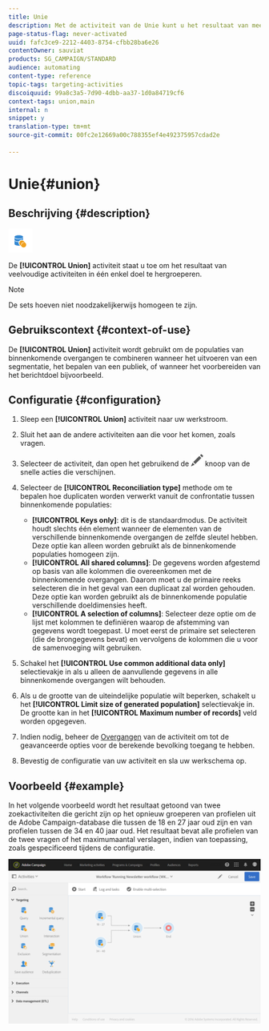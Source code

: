 ```yaml
---
title: Unie
description: Met de activiteit van de Unie kunt u het resultaat van meerdere activiteiten hergroeperen in één doel.
page-status-flag: never-activated
uuid: fafc3ce9-2212-4403-8754-cfbb28ba6e26
contentOwner: sauviat
products: SG_CAMPAIGN/STANDARD
audience: automating
content-type: reference
topic-tags: targeting-activities
discoiquuid: 99a8c3a5-7d90-4dbb-aa37-1d0a84719cf6
context-tags: union,main
internal: n
snippet: y
translation-type: tm+mt
source-git-commit: 00fc2e12669a00c788355ef4e492375957cdad2e

---
```



# Unie{#union}

## Beschrijving {#description}

![](assets/union.png)

De **[!UICONTROL Union]** activiteit staat u toe om het resultaat van veelvoudige activiteiten in één enkel doel te hergroeperen.

>[!NOTE]
>
>De sets hoeven niet noodzakelijkerwijs homogeen te zijn.

## Gebruikscontext {#context-of-use}

De **[!UICONTROL Union]** activiteit wordt gebruikt om de populaties van binnenkomende overgangen te combineren wanneer het uitvoeren van een segmentatie, het bepalen van een publiek, of wanneer het voorbereiden van het berichtdoel bijvoorbeeld.

## Configuratie {#configuration}

1. Sleep een **[!UICONTROL Union]** activiteit naar uw werkstroom.
1. Sluit het aan de andere activiteiten aan die voor het komen, zoals vragen.
1. Selecteer de activiteit, dan open het gebruikend de ![](assets/edit_darkgrey-24px.png) knoop van de snelle acties die verschijnen.
1. Selecteer de **[!UICONTROL Reconciliation type]** methode om te bepalen hoe duplicaten worden verwerkt vanuit de confrontatie tussen binnenkomende populaties:

   * **[!UICONTROL Keys only]**: dit is de standaardmodus. De activiteit houdt slechts één element wanneer de elementen van de verschillende binnenkomende overgangen de zelfde sleutel hebben. Deze optie kan alleen worden gebruikt als de binnenkomende populaties homogeen zijn.
   * **[!UICONTROL All shared columns]**: De gegevens worden afgestemd op basis van alle kolommen die overeenkomen met de binnenkomende overgangen. Daarom moet u de primaire reeks selecteren die in het geval van een duplicaat zal worden gehouden. Deze optie kan worden gebruikt als de binnenkomende populatie verschillende doeldimensies heeft.
   * **[!UICONTROL A selection of columns]**: Selecteer deze optie om de lijst met kolommen te definiëren waarop de afstemming van gegevens wordt toegepast. U moet eerst de primaire set selecteren (die de brongegevens bevat) en vervolgens de kolommen die u voor de samenvoeging wilt gebruiken.

1. Schakel het **[!UICONTROL Use common additional data only]** selectievakje in als u alleen de aanvullende gegevens in alle binnenkomende overgangen wilt behouden.
1. Als u de grootte van de uiteindelijke populatie wilt beperken, schakelt u het **[!UICONTROL Limit size of generated population]** selectievakje in. De grootte kan in het **[!UICONTROL Maximum number of records]** veld worden opgegeven.
1. Indien nodig, beheer de [Overgangen](../../automating/using/executing-a-workflow.md#managing-an-activity-s-outbound-transitions) van de activiteit om tot de geavanceerde opties voor de berekende bevolking toegang te hebben.
1. Bevestig de configuratie van uw activiteit en sla uw werkschema op.

## Voorbeeld {#example}

In het volgende voorbeeld wordt het resultaat getoond van twee zoekactiviteiten die gericht zijn op het opnieuw groeperen van profielen uit de Adobe Campaign-database die tussen de 18 en 27 jaar oud zijn en van profielen tussen de 34 en 40 jaar oud. Het resultaat bevat alle profielen van de twee vragen of het maximumaantal verslagen, indien van toepassing, zoals gespecificeerd tijdens de configuratie.

![](assets/wkf_union_example.png)